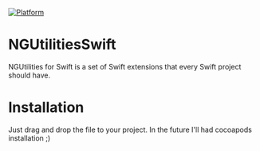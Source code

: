 [![Platform](https://img.shields.io/cocoapods/p/Alamofire.svg?style=flat)](https://github.com/nunojfg/NGUtilites)

# NGUtilitiesSwift
NGUtilities for Swift is a set of Swift extensions that every Swift project should have.

# Installation 
Just drag and drop the file to your project. In the future I'll had cocoapods installation ;)
